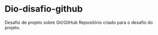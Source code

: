 # Dio-disafio-github
Desafio de projeto sobre Git/GitHub
Repositório criado para o desafio do projeto.
